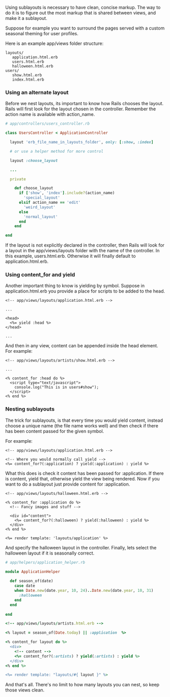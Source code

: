 Using sublayouts is necessary to have clean, concise markup. The way to do it is to figure out the most markup that is shared between views, and make it a sublayout. 

Suppose for example you want to surround the pages served with a custom seasonal theming for user profiles.

Here is an example app/views folder structure:

```
layouts/
   application.html.erb
   users.html.erb
   halloween.html.erb
users/
   show.html.erb
   index.html.erb
```

### Using an alternate layout

Before we nest layouts, its important to know how Rails chooses the layout. Rails will first look for the layout chosen in the controller. Remember the action name is available with action_name. 

```ruby
# app/controllers/users_controller.rb

class UsersController < ApplicationController

  layout 'erb_file_name_in_layouts_folder', only: [:show, :index]

  # or use a helper method for more control

  layout :choose_layout

  ...

  private

    def choose_layout
      if ['show', 'index'].include?(action_name) 
        'special_layout'
      elsif action_name == 'edit'
        'weird_layout'
      else
        'normal_layout'
      end
    end

end
```

If the layout is not explicitly declared in the controller, then Rails will look for a layout in the app/views/layouts folder with the name of the controller. In this example, users.html.erb. Otherwise it will finally default to application.html.erb. 

### Using content_for and yield

Another important thing to know is yielding by symbol. Suppose in application.html.erb you provide a place for scripts to be added to the head. 

```erb
<!-- app/views/layouts/application.html.erb -->

...

<head>
  <%= yield :head %>
</head>

...
```

And then in any view, content can be appended inside the head element. For example:

```erb
<!-- app/views/layouts/artists/show.html.erb -->

...

<% content_for :head do %>
  <script type="text/javascript">
    console.log("This is in users#show");
  </script>
<% end %>
```

### Nesting sublayouts

The trick for sublayouts, is that every time you would yield content, instead choose a unique name (the file name works well) and then check if there has been content passed for the given symbol. 

For example: 

```erb
<!-- app/views/layouts/application.html.erb -->

<!-- Where you would normally call yield -->
<%= content_for?(:application) ? yield(:application) : yield %>
```
What this does is check it content has been passed for :application. If there is content, yield that, otherwise yield the view being rendered. Now if you want to do a sublayout just provide content for :application. 

```erb
<!-- app/views/layouts/halloween.html.erb -->

<% content_for :application do %>
  <!-- Fancy images and stuff -->

  <div id="content">
    <%= content_for?(:halloween) ? yield(:halloween) : yield %>
  </div>
<% end %>

<%= render template: 'layouts/application' %>
```

And specify the halloween layout in the controller. Finally, lets select the halloween layout if it is seasonally correct. 

```ruby
# app/helpers/application_helper.rb

module ApplicationHelper
  
  def season_of(date)
    case date
    when Date.new(date.year, 10, 24)..Date.new(date.year, 10, 31)
      :halloween
    end
  end
  
end
```

```ruby
<!-- app/views/layouts/artists.html.erb -->

<% layout = season_of(Date.today) || :application  %>

<% content_for layout do %>
  <div>
    <!-- content -->
    <%= content_for?(:artists) ? yield(:artists) : yield %>
  </div>
<% end %>

<%= render template: "layouts/#{ layout }" %>
```

And that's all. There's no limit to how many layouts you can nest, so keep those views clean. 
